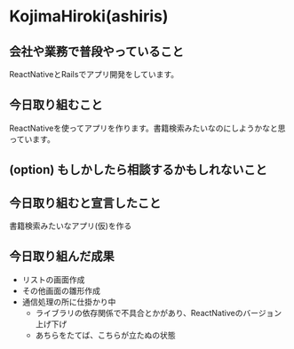 # KojimaHiroki(ashiris)

## 会社や業務で普段やっていること
ReactNativeとRailsでアプリ開発をしています。

## 今日取り組むこと
ReactNativeを使ってアプリを作ります。書籍検索みたいなのにしようかなと思っています。

## (option) もしかしたら相談するかもしれないこと

## 今日取り組むと宣言したこと
書籍検索みたいなアプリ(仮)を作る

## 今日取り組んだ成果
- リストの画面作成
- その他画面の雛形作成
- 通信処理の所に仕掛かり中
    - ライブラリの依存関係で不具合とかがあり、ReactNativeのバージョン上げ下げ
    - あちらをたてば、こちらが立たぬの状態
